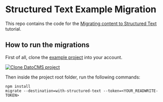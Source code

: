 # Structured Text Example Migration

This repo contains the code for the [Migrating content to Structured Text](https://www.datocms.com/docs/structured-text/migrating-content-to-structured-text) tutorial.

## How to run the migrations

First of all, clone the [example project](https://dashboard.datocms.com/projects/duplicate-template?id=42030&name=Structured+Text+demo) into your account.

[![Clone DatoCMS project](https://dashboard.datocms.com/clone/button.svg)](https://dashboard.datocms.com/projects/duplicate-template?id=42030&name=Structured+Text+demo)

Then inside the project root folder, run the following commands:

```
npm install
migrate --destination=with-structured-text --token=<YOUR_READWRITE-TOKEN>
```
